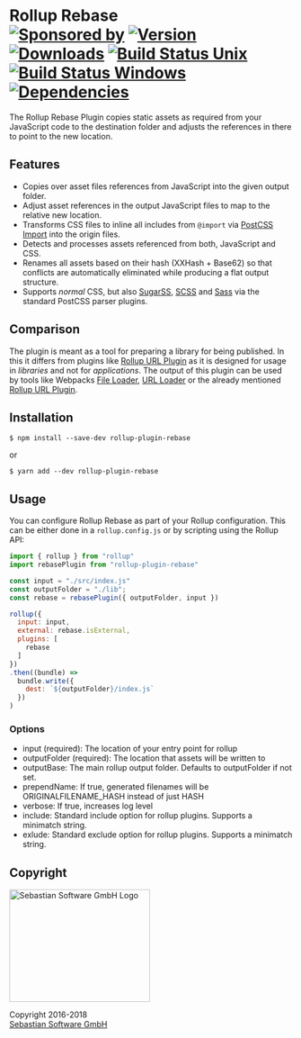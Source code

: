 # Rollup Rebase <br/>[![Sponsored by][sponsor-img]][sponsor] [![Version][npm-version-img]][npm] [![Downloads][npm-downloads-img]][npm] [![Build Status Unix][travis-img]][travis] [![Build Status Windows][appveyor-img]][appveyor] [![Dependencies][deps-img]][deps]

The Rollup Rebase Plugin copies static assets as required from your JavaScript code to the destination folder and adjusts the references in there to point to the new location.


[sponsor-img]: https://img.shields.io/badge/Sponsored%20by-Sebastian%20Software-692446.svg
[sponsor]: https://www.sebastian-software.de
[deps]: https://david-dm.org/sebastian-software/rollup-plugin-rebase
[deps-img]: https://david-dm.org/sebastian-software/rollup-plugin-rebase.svg
[npm]: https://www.npmjs.com/package/rollup-plugin-rebase
[npm-downloads-img]: https://img.shields.io/npm/dm/rollup-plugin-rebase.svg
[npm-version-img]: https://img.shields.io/npm/v/rollup-plugin-rebase.svg
[travis-img]: https://img.shields.io/travis/sebastian-software/rollup-plugin-rebase/master.svg?branch=master&label=unix%20build
[appveyor-img]: https://img.shields.io/appveyor/ci/swernerx/rollup-plugin-rebase/master.svg?label=windows%20build
[travis]: https://travis-ci.org/sebastian-software/rollup-plugin-rebase
[appveyor]: https://ci.appveyor.com/project/swernerx/rollup-plugin-rebase/branch/master

## Features

- Copies over asset files references from JavaScript into the given output folder.
- Adjust asset references in the output JavaScript files to map to the relative new location.
- Transforms CSS files to inline all includes from `@import` via [PostCSS Import](https://github.com/postcss/postcss-import) into the origin files.
- Detects and processes assets referenced from both, JavaScript and CSS.
- Renames all assets based on their hash (XXHash + Base62) so that conflicts are automatically eliminated while producing a flat output structure.
- Supports *normal* CSS, but also [SugarSS](https://github.com/postcss/sugarss), [SCSS](https://github.com/postcss/postcss-scss) and [Sass](https://github.com/aleshaoleg/postcss-sass) via the standard PostCSS parser plugins.



## Comparison

The plugin is meant as a tool for preparing a library for being published. In this it differs from plugins like [Rollup URL Plugin](https://github.com/Swatinem/rollup-plugin-url) as it is designed for usage in *libraries* and not for *applications*. The output of this plugin can be used by tools like Webpacks [File Loader](https://github.com/webpack/file-loader), [URL Loader](https://github.com/webpack/url-loader) or the already mentioned [Rollup URL Plugin](https://github.com/Swatinem/rollup-plugin-url).



## Installation

```console
$ npm install --save-dev rollup-plugin-rebase
```

or

```console
$ yarn add --dev rollup-plugin-rebase
```


## Usage

You can configure Rollup Rebase as part of your Rollup configuration. This can be either done in a `rollup.config.js` or by scripting using the Rollup API:

```js
import { rollup } from "rollup"
import rebasePlugin from "rollup-plugin-rebase"

const input = "./src/index.js"
const outputFolder = "./lib";
const rebase = rebasePlugin({ outputFolder, input })

rollup({
  input: input,
  external: rebase.isExternal,
  plugins: [
    rebase
  ]
})
.then((bundle) =>
  bundle.write({
    dest: `${outputFolder}/index.js`
  })
)
```

### Options
* input (required): The location of your entry point for rollup
* outputFolder (required): The location that assets will be written to
* outputBase: The main rollup output folder. Defaults to outputFolder if not set.
* prependName: If true, generated filenames will be ORIGINALFILENAME_HASH instead of just HASH
* verbose: If true, increases log level
* include: Standard include option for rollup plugins. Supports a minimatch string.
* exlude: Standard exclude option for rollup plugins. Supports a minimatch string.


## Copyright

<img src="https://cdn.rawgit.com/sebastian-software/sebastian-software-brand/3d93746f/sebastiansoftware-en.svg" alt="Sebastian Software GmbH Logo" width="250" height="200"/>

Copyright 2016-2018<br/>[Sebastian Software GmbH](http://www.sebastian-software.de)
